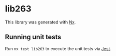 # lib263

This library was generated with [Nx](https://nx.dev).


## Running unit tests

Run `nx test lib263` to execute the unit tests via [Jest](https://jestjs.io).


